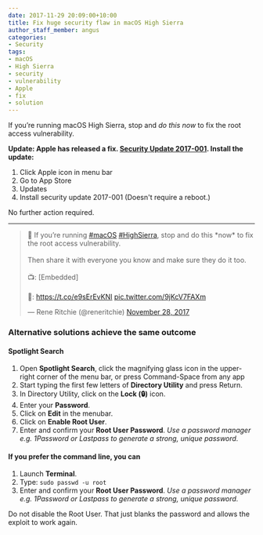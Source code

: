 ```yaml
---
date: 2017-11-29 20:09:00+10:00
title: Fix huge security flaw in macOS High Sierra
author_staff_member: angus
categories:
- Security
tags:
- macOS
- High Sierra
- security
- vulnerability
- Apple
- fix
- solution
---
```


If you’re running macOS High Sierra, stop and *do this now* to fix the root access vulnerability. 

**Update: Apple has released a fix. [Security Update 2017-001](https://support.apple.com/en-au/HT208315). Install the update:**
1. Click Apple icon in menu bar
2. Go to App Store
3. Updates
4. Install security update 2017-001 (Doesn't require a reboot.)

No further action required.

***

<blockquote class="twitter-tweet tw-align-center" data-lang="en"><p lang="en" dir="ltr">🚨 If you’re running <a href="https://twitter.com/hashtag/macOS?src=hash&amp;ref_src=twsrc%5Etfw">#macOS</a> <a href="https://twitter.com/hashtag/HighSierra?src=hash&amp;ref_src=twsrc%5Etfw">#HighSierra</a>, stop and do this *now* to fix the root access vulnerability. <br><br>Then share it with everyone you know and make sure they do it too. <br><br>📺: [Embedded]<br><br>📝: <a href="https://t.co/e9sErEvKNI">https://t.co/e9sErEvKNI</a> <a href="https://t.co/9jKcV7FAXm">pic.twitter.com/9jKcV7FAXm</a></p>&mdash; Rene Ritchie (@reneritchie) <a href="https://twitter.com/reneritchie/status/935627307565355014?ref_src=twsrc%5Etfw">November 28, 2017</a></blockquote>
<script async src="https://platform.twitter.com/widgets.js" charset="utf-8"></script>

### Alternative solutions achieve the same outcome

#### Spotlight Search
1. Open **Spotlight Search**, click the magnifying glass icon in the upper-right corner of the menu bar, or press Command-Space from any app
2. Start typing the first few letters of **Directory Utility** and press Return.
3. In Directory Utility, click on the **Lock (🔒)** icon.
4. Enter your **Password**.
5. Click on **Edit** in the menubar.
6. Click on **Enable Root User**.
7. Enter and confirm your **Root User Password**. *Use a password manager e.g. 1Password or Lastpass to generate a strong, unique password.*

#### If you prefer the command line, you can
1. Launch **Terminal**.
2. Type: ``sudo passwd -u root``
3. Enter and confirm your **Root User Password**. *Use a password manager e.g. 1Password or Lastpass to generate a strong, unique password.*

Do not disable the Root User. That just blanks the password and allows the exploit to work again.